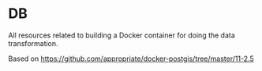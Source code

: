 # DB

All resources related to building a Docker container for doing the data transformation.

Based on https://github.com/appropriate/docker-postgis/tree/master/11-2.5
